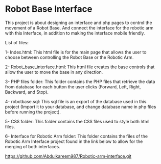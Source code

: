 # Robot Base Interface

This project is about designing an interface and php pages to control the movement of a Robot Base. And connect the interface for the robotic arm with this Interface, in addition to making the interface mobile friendly.

List of files:

1- Index.html: This html file is for the main page that allows the user to choose between controlling the Robot Base or the Robotic Arm.

2- Robot_base_interface.html: This html file creates the base controls that allow the user to move the base in any direction.

3- PHP files folder: This folder contains the PHP files that retrieve the data from database for each button the user clicks (Forward, Left, Right, Backward, and Stop).

4- robotbase.sql: This sql file is an export of the database used in this project (Import it to your database, and change database name in php files before running the project).

5- CSS folder: This folder contains the CSS files used to style both html files.

6- Interface for Robotic Arm folder: This folder contains the files of the Robotic Arm Interface project found in the link below to allow for the merging of both interfaces.

https://github.com/Abdulkareem987/Robotic-arm-interface.git